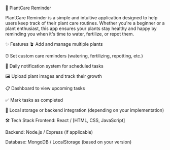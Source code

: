 🌿 PlantCare Reminder

PlantCare Reminder is a simple and intuitive application designed to help users keep track of their plant care routines. Whether you're a beginner or a plant enthusiast, this app ensures your plants stay healthy and happy by reminding you when it's time to water, fertilize, or repot them.

✨ Features
🪴 Add and manage multiple plants

⏰ Set custom care reminders (watering, fertilizing, repotting, etc.)

📅 Daily notification system for scheduled tasks

🖼️ Upload plant images and track their growth

📋 Dashboard to view upcoming tasks

✅ Mark tasks as completed

💾 Local storage or backend integration (depending on your implementation)

🛠️ Tech Stack
Frontend: React / [HTML, CSS, JavaScript]

Backend: Node.js / Express (if applicable)

Database: MongoDB / LocalStorage (based on your version)
